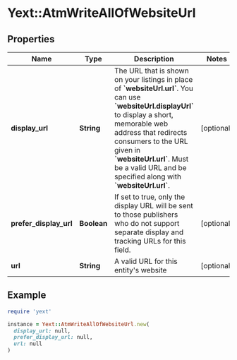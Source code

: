 # Yext::AtmWriteAllOfWebsiteUrl

## Properties

| Name | Type | Description | Notes |
| ---- | ---- | ----------- | ----- |
| **display_url** | **String** | The URL that is shown on your listings in place of **&#x60;websiteUrl.url&#x60;**. You can use **&#x60;websiteUrl.displayUrl&#x60;** to display a short, memorable web address that redirects consumers to the URL given in **&#x60;websiteUrl.url&#x60;**.  Must be a valid URL and be specified along with **&#x60;websiteUrl.url&#x60;**. | [optional] |
| **prefer_display_url** | **Boolean** | If set to true, only the display URL will be sent to those publishers who do not support separate display and tracking URLs for this field. | [optional] |
| **url** | **String** | A valid URL for this entity&#39;s website | [optional] |

## Example

```ruby
require 'yext'

instance = Yext::AtmWriteAllOfWebsiteUrl.new(
  display_url: null,
  prefer_display_url: null,
  url: null
)
```

